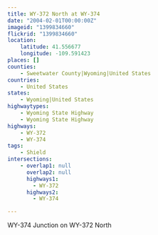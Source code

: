 ```yaml
---
title: WY-372 North at WY-374
date: "2004-02-01T00:00:00Z"
imageid: "1399834660"
flickrid: "1399834660"
location:
    latitude: 41.556677
    longitude: -109.591423
places: []
counties:
    - Sweetwater County|Wyoming|United States
countries:
    - United States
states:
    - Wyoming|United States
highwaytypes:
    - Wyoming State Highway
    - Wyoming State Highway
highways:
    - WY-372
    - WY-374
tags:
    - Shield
intersections:
    - overlap1: null
      overlap2: null
      highways1:
        - WY-372
      highways2:
        - WY-374

---
```

WY-374 Junction on WY-372 North